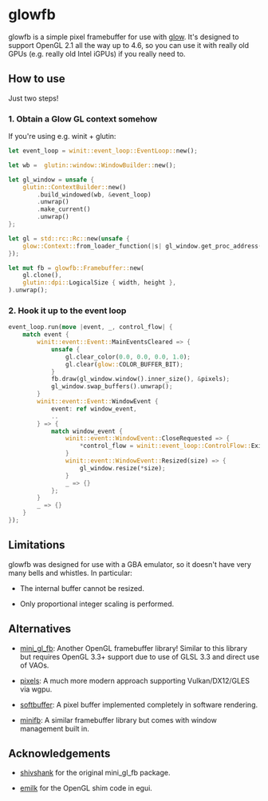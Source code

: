 # glowfb

glowfb is a simple pixel framebuffer for use with [glow](https://github.com/grovesNL/glow). It's designed to support OpenGL 2.1 all the way up to 4.6, so you can use it with really old GPUs (e.g. really old Intel iGPUs) if you really need to.

## How to use

Just two steps!

### 1. Obtain a Glow GL context somehow

If you're using e.g. winit + glutin:

```rust
let event_loop = winit::event_loop::EventLoop::new();

let wb =  glutin::window::WindowBuilder::new();

let gl_window = unsafe {
    glutin::ContextBuilder::new()
        .build_windowed(wb, &event_loop)
        .unwrap()
        .make_current()
        .unwrap()
};

let gl = std::rc::Rc::new(unsafe {
    glow::Context::from_loader_function(|s| gl_window.get_proc_address(s))
});

let mut fb = glowfb::Framebuffer::new(
    gl.clone(),
    glutin::dpi::LogicalSize { width, height },
).unwrap();
```

### 2. Hook it up to the event loop

```rust
event_loop.run(move |event, _, control_flow| {
    match event {
        winit::event::Event::MainEventsCleared => {
            unsafe {
                gl.clear_color(0.0, 0.0, 0.0, 1.0);
                gl.clear(glow::COLOR_BUFFER_BIT);
            }
            fb.draw(gl_window.window().inner_size(), &pixels);
            gl_window.swap_buffers().unwrap();
        }
        winit::event::Event::WindowEvent {
            event: ref window_event,
            ..
        } => {
            match window_event {
                winit::event::WindowEvent::CloseRequested => {
                    *control_flow = winit::event_loop::ControlFlow::Exit;
                }
                winit::event::WindowEvent::Resized(size) => {
                    gl_window.resize(*size);
                }
                _ => {}
            };
        }
        _ => {}
    }
});
```

## Limitations

glowfb was designed for use with a GBA emulator, so it doesn't have very many bells and whistles. In particular:

-   The internal buffer cannot be resized.

-   Only proportional integer scaling is performed.

## Alternatives

-   [mini_gl_fb](https://github.com/shivshank/mini_gl_fb): Another OpenGL framebuffer library! Similar to this library but requires OpenGL 3.3+ support due to use of GLSL 3.3 and direct use of VAOs.

-   [pixels](https://github.com/parasyte/pixels): A much more modern approach supporting Vulkan/DX12/GLES via wgpu.

-   [softbuffer](https://github.com/john01dav/softbuffer): A pixel buffer implemented completely in software rendering.

-   [minifb](https://github.com/emoon/rust_minifb): A similar framebuffer library but comes with window management built in.

## Acknowledgements

-   [shivshank](https://github.com/shivshank) for the original mini_gl_fb package.

-   [emilk](https://github.com/emilk) for the OpenGL shim code in egui.
